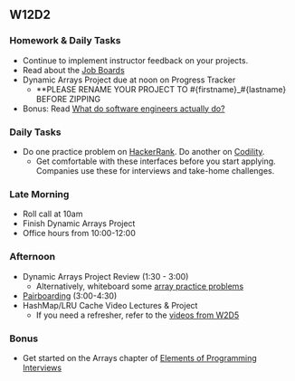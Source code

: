## W12D2
### Homework & Daily Tasks
* Continue to implement instructor feedback on your projects.
* Read about the [Job Boards][job-boards]
* Dynamic Arrays Project due at noon on Progress Tracker
    * **PLEASE RENAME YOUR PROJECT TO #{firstname}_#{lastname} BEFORE ZIPPING
* Bonus: Read [What do software engineers actually do?][what-software-engineers-do]

### Daily Tasks
* Do one practice problem on [HackerRank][HackerRank]. Do another on [Codility][codility].
  * Get comfortable with these interfaces before you start applying. Companies use these for interviews and take-home challenges.

### Late Morning
* Roll call at 10am
* Finish Dynamic Arrays Project
* Office hours from 10:00-12:00

### Afternoon

* Dynamic Arrays Project Review (1:30 - 3:00)
   * Alternatively, whiteboard some [array practice problems](https://github.com/appacademy/sf-job-search-curriculum/blob/master/supplemental_problems/dynamic_array.md)
* [Pairboarding][pair-boarding-index] (3:00-4:30)
* HashMap/LRU Cache Video Lectures & Project
    * If you need a refresher, refer to the [videos from W2D5][hm-lru-videos]

### Bonus

* Get started on the Arrays chapter of [Elements of Programming Interviews][elements-book]

<!-- Internal Resources -->
[Jobberwocky]: http://progress.appacademy.io/jobberwocky
[calendar]: https://calendar.google.com/calendar/embed?src=appacademy.io_r61pl5c3vl1vatl28hquvhtf4o%40group.calendar.google.com&ctz=America/Los_Angeles
[pair-boarding-index]: ../technical-skills/whiteboarding/index.md#d6

<!-- Applying & Networking -->
[ronnie-tips]: https://gist.github.com/ronnieftw/7907630469242f0999ea
[job-boards]: ../applying/job-boards.md

<!-- Technical Interview Resources -->
[elements-book]: http://elementsofprogramminginterviews.com/
[HackerRank]: https://www.hackerrank.com/
[codility]: https://codility.com/

<!-- Algorithms Projects & Lectures -->
[array-lecture]: https://vimeo.com/175717721


<!-- Algorithms Readings & Projects -->
[big-o-readings]: https://github.com/appacademy/job-search-curriculum/tree/master/SF/algorithms/w11d1
[hm-lru-videos]: https://github.com/appacademy/curriculum/tree/master/ruby#w2d5


<!-- Misc -->
[what-software-engineers-do]: ../technical-skills/engineering-culture/what-do-software-engineers-do.md
